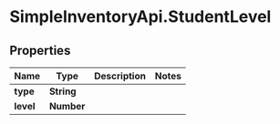 # SimpleInventoryApi.StudentLevel

## Properties
Name | Type | Description | Notes
------------ | ------------- | ------------- | -------------
**type** | **String** |  | 
**level** | **Number** |  | 


